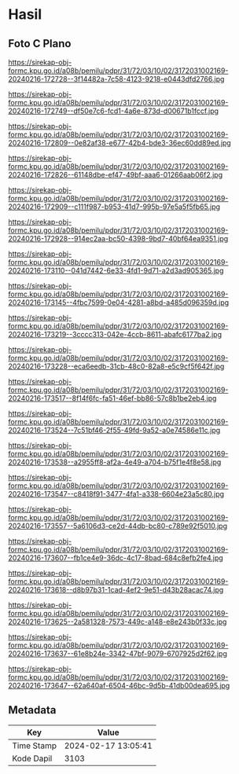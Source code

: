 # Hasil

## Foto C Plano

https://sirekap-obj-formc.kpu.go.id/a08b/pemilu/pdpr/31/72/03/10/02/3172031002169-20240216-172728--3f14482a-7c58-4123-9218-e0443dfd2766.jpg

https://sirekap-obj-formc.kpu.go.id/a08b/pemilu/pdpr/31/72/03/10/02/3172031002169-20240216-172749--df50e7c6-fcd1-4a6e-873d-d00671b1fccf.jpg

https://sirekap-obj-formc.kpu.go.id/a08b/pemilu/pdpr/31/72/03/10/02/3172031002169-20240216-172809--0e82af38-e677-42b4-bde3-36ec60dd89ed.jpg

https://sirekap-obj-formc.kpu.go.id/a08b/pemilu/pdpr/31/72/03/10/02/3172031002169-20240216-172826--61148dbe-ef47-49bf-aaa6-01266aab06f2.jpg

https://sirekap-obj-formc.kpu.go.id/a08b/pemilu/pdpr/31/72/03/10/02/3172031002169-20240216-172909--c111f987-b953-41d7-995b-97e5a5f5fb65.jpg

https://sirekap-obj-formc.kpu.go.id/a08b/pemilu/pdpr/31/72/03/10/02/3172031002169-20240216-172928--914ec2aa-bc50-4398-9bd7-40bf64ea9351.jpg

https://sirekap-obj-formc.kpu.go.id/a08b/pemilu/pdpr/31/72/03/10/02/3172031002169-20240216-173110--041d7442-6e33-4fd1-9d71-a2d3ad905365.jpg

https://sirekap-obj-formc.kpu.go.id/a08b/pemilu/pdpr/31/72/03/10/02/3172031002169-20240216-173145--4fbc7599-0e04-4281-a8bd-a485d096359d.jpg

https://sirekap-obj-formc.kpu.go.id/a08b/pemilu/pdpr/31/72/03/10/02/3172031002169-20240216-173219--3cccc313-042e-4ccb-8611-abafc6177ba2.jpg

https://sirekap-obj-formc.kpu.go.id/a08b/pemilu/pdpr/31/72/03/10/02/3172031002169-20240216-173228--eca6eedb-31cb-48c0-82a8-e5c9cf5f642f.jpg

https://sirekap-obj-formc.kpu.go.id/a08b/pemilu/pdpr/31/72/03/10/02/3172031002169-20240216-173517--8f14f6fc-fa51-46ef-bb86-57c8b1be2eb4.jpg

https://sirekap-obj-formc.kpu.go.id/a08b/pemilu/pdpr/31/72/03/10/02/3172031002169-20240216-173524--7c51bf46-2f55-49fd-9a52-a0e74586e11c.jpg

https://sirekap-obj-formc.kpu.go.id/a08b/pemilu/pdpr/31/72/03/10/02/3172031002169-20240216-173538--a2955ff8-af2a-4e49-a704-b75f1e4f8e58.jpg

https://sirekap-obj-formc.kpu.go.id/a08b/pemilu/pdpr/31/72/03/10/02/3172031002169-20240216-173547--c8418f91-3477-4fa1-a338-6604e23a5c80.jpg

https://sirekap-obj-formc.kpu.go.id/a08b/pemilu/pdpr/31/72/03/10/02/3172031002169-20240216-173557--5a6106d3-ce2d-44db-bc80-c789e92f5010.jpg

https://sirekap-obj-formc.kpu.go.id/a08b/pemilu/pdpr/31/72/03/10/02/3172031002169-20240216-173607--fb1ce4e9-36dc-4c17-8bad-684c8efb2fe4.jpg

https://sirekap-obj-formc.kpu.go.id/a08b/pemilu/pdpr/31/72/03/10/02/3172031002169-20240216-173618--d8b97b31-1cad-4ef2-9e51-d43b28acac74.jpg

https://sirekap-obj-formc.kpu.go.id/a08b/pemilu/pdpr/31/72/03/10/02/3172031002169-20240216-173625--2a581328-7573-449c-a148-e8e243b0f33c.jpg

https://sirekap-obj-formc.kpu.go.id/a08b/pemilu/pdpr/31/72/03/10/02/3172031002169-20240216-173637--61e8b24e-3342-47bf-9079-6707925d2f62.jpg

https://sirekap-obj-formc.kpu.go.id/a08b/pemilu/pdpr/31/72/03/10/02/3172031002169-20240216-173647--62a640af-6504-46bc-9d5b-41db00dea695.jpg


## Metadata

| Key        | Value               |
| ---------- | ------------------- |
| Time Stamp | 2024-02-17 13:05:41 |
| Kode Dapil | 3103                |



